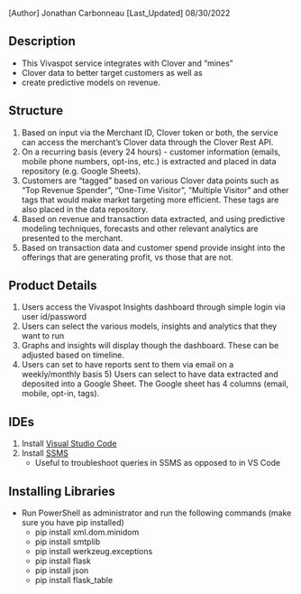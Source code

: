 [Author] Jonathan Carbonneau
[Last_Updated] 08/30/2022

## Description

- This Vivaspot service integrates with Clover and “mines”
- Clover data to better target customers as well as
- create predictive models on revenue.

## Structure

1. Based on input via the Merchant ID, Clover token or both, the service can access the merchant’s Clover data through the Clover Rest API.
2. On a recurring basis (every 24 hours) - customer information (emails, mobile phone numbers, opt-ins, etc.) is extracted and placed in data repository (e.g. Google Sheets).
3. Customers are “tagged” based on various Clover data points such as “Top Revenue Spender”, “One-Time Visitor”, “Multiple Visitor” and other tags that would make market targeting more efficient. These tags are also placed in the data repository.
4. Based on revenue and transaction data extracted, and using predictive modeling techniques, forecasts and other relevant analytics are presented to the merchant.
5. Based on transaction data and customer spend provide insight into the offerings that are generating profit, vs those that are not.

## Product Details

1. Users access the Vivaspot Insights dashboard through simple login via user id/password
2. Users can select the various models, insights and analytics that they want to run
3. Graphs and insights will display though the dashboard. These can be adjusted based on timeline.
4. Users can set to have reports sent to them via email on a weekly/monthly basis 5) Users can select to have data extracted and deposited into a Google Sheet. The Google sheet has 4 columns (email, mobile, opt-in, tags).

## IDEs

1. Install [Visual Studio Code](https://code.visualstudio.com/)
2. Install [SSMS](https://docs.microsoft.com/en-us/sql/ssms/download-sql-server-management-studio-ssms?view=sql-server-ver16)
   - Useful to troubleshoot queries in SSMS as opposed to in VS Code

## Installing Libraries

- Run PowerShell as administrator and run the following commands (make sure you have pip installed)
  - pip install xml.dom.minidom
  - pip install smtplib
  - pip install werkzeug.exceptions
  - pip install flask
  - pip install json
  - pip install flask_table
